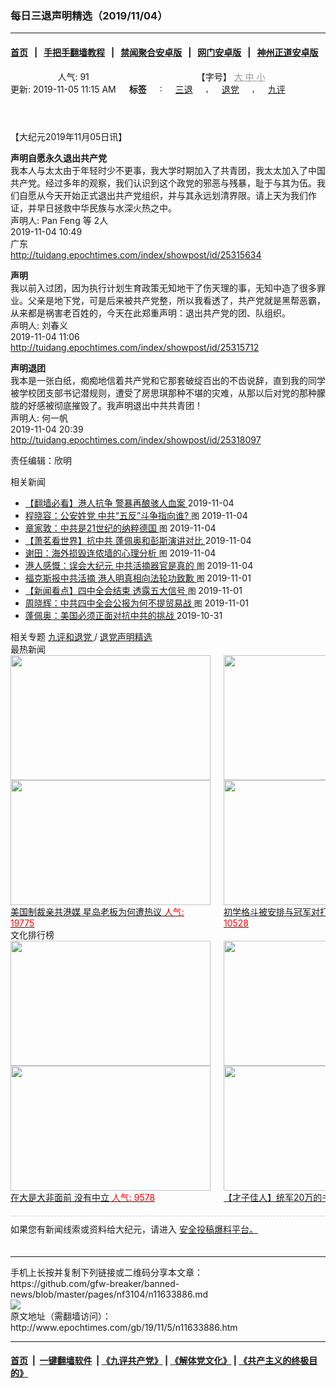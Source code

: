 ### 每日三退声明精选（2019/11/04）
------------------------

#### [首页](https://github.com/gfw-breaker/banned-news/blob/master/README.md) &nbsp;&nbsp;|&nbsp;&nbsp; [手把手翻墙教程](https://github.com/gfw-breaker/guides/wiki) &nbsp;&nbsp;|&nbsp;&nbsp; [禁闻聚合安卓版](https://github.com/gfw-breaker/bn-android) &nbsp;&nbsp;|&nbsp;&nbsp; [网门安卓版](https://github.com/oGate2/oGate) &nbsp;&nbsp;|&nbsp;&nbsp; [神州正道安卓版](https://github.com/SzzdOgate/update) 



<div class="column" id="artbody" itemprop="articleBody">
 <header role="heading">
  <div class="large-12 medium-12 small-12 columns articleBodyTopBar" id="topbar">
   <div class="large-9 medium-9 small-12 column" id="v2015_share">
    <a class="facebook-round icons" href="https://www.facebook.com/sharer/sharer.php?u=http://www.epochtimes.com/gb/19/11/5/n11633886.htm" target="_blank">
    </a>
    <a class="twitter-round icons" href="https://twitter.com/intent/tweet?text=%E6%AF%8F%E6%97%A5%E4%B8%89%E9%80%80%E8%81%B2%E6%98%8E%E7%B2%BE%E9%81%B8%EF%BC%882019%2F11%2F04%EF%BC%89&amp;via=dajiyuan&amp;url=http://www.epochtimes.com/gb/19/11/5/n11633886.htm" target="_blank">
    </a>
    <a class="email-round icons" displaytext="Email" href="mailto:?subject=%E6%AF%8F%E6%97%A5%E4%B8%89%E9%80%80%E8%81%B2%E6%98%8E%E7%B2%BE%E9%81%B8%EF%BC%882019%2F11%2F04%EF%BC%89&amp;body=%E6%AF%8F%E6%97%A5%E4%B8%89%E9%80%80%E8%81%B2%E6%98%8E%E7%B2%BE%E9%81%B8%EF%BC%882019%2F11%2F04%EF%BC%89%20http://www.epochtimes.com/gb/19/11/5/n11633886.htm" target="_top">
    </a>
    <span class="stButton">
     <span class="stLarge">
      <a class="djy-fonts icons" href="http://www.epochtimes.com/b5/19/11/5/n11633886.htm">
      </a>
     </span>
    </span>
    <span class="stButton">
     <span class="stLarge">
      <a class="story_function djy-print icons" href="#Print" onclick="window.print(); return false;" rel="nofollow" target="_blank">
      </a>
     </span>
    </span>
    <span class="stButton">
     <span class="pageview">
      人气: 91
     </span>
    </span>
   </div>
   <div class="large-3 medium-3 small-12 column">
    【字号】
    <a href="#" onclick="changeArticleFont('b');return false;" style="color: rgb(153, 153, 153);">
     大
    </a>
    <a href="#" onclick="changeArticleFont('m');return false;" style="color: rgb(153, 153, 153);">
     中
    </a>
    <a class="textLink" href="#" onclick="changeArticleFont('s');return false;" style="color: rgb(153, 153, 153);">
     小
    </a>
   </div>
   <div class="clear">
   </div>
  </div>
  <div class="mbottom10 large-12 medium-12 small-12 columns">
   <time datetime="2019-11-05T11:15:53+08:00">
    更新: 2019-11-05 11:15 AM
   </time>
   <span style="font-weight: bold;">
    标签
   </span>
   :
   <span style="display: none;">
    tags:
   </span>
   <a href="http://www.epochtimes.com/gb/tag/%E4%B8%89%E9%80%80.html" rel="tag">
    三退
   </a>
   ,
   <a href="http://www.epochtimes.com/gb/tag/%E9%80%80%E5%85%9A.html" rel="tag">
    退党
   </a>
   ,
   <a href="http://www.epochtimes.com/gb/tag/%E4%B9%9D%E8%AF%84.html" rel="tag">
    九评
   </a>
  </div>
 </header>
 <!-- article content begin -->
 <p>
  【大纪元2019年11月05日讯】
 </p>
 <p>
  <strong>
   声明自愿永久退出共产党
  </strong>
  <br/>
  我本人与太太由于年轻时少不更事，我大学时期加入了共青团，我太太加入了中国共产党。经过多年的观察，我们认识到这个政党的邪恶与残暴，耻于与其为伍。我们自愿从今天开始正式退出共产党组织，并与其永远划清界限。请上天为我们作证，并早日拯救中华民族与水深火热之中。
  <br/>
  声明人: Pan Feng 等 2人
  <br/>
  2019-11-04 10:49
  <br/>
  广东
  <br/>
  <a href="http://tuidang.epochtimes.com/index/showpost/id/25315634">
   http://tuidang.epochtimes.com/index/showpost/id/25315634
  </a>
 </p>
 <p>
  <strong>
   声明
  </strong>
  <br/>
  我以前入过团，因为执行计划生育政策无知地干了伤天理的事，无知中造了很多罪业。父亲是地下党，可是后来被共产党整，所以我看透了，共产党就是黑帮恶霸，从来都是祸害老百姓的，今天在此郑重声明：退出共产党的团、队组织。
  <br/>
  声明人: 刘春义
  <br/>
  2019-11-04 11:06
  <br/>
  <a href="http://tuidang.epochtimes.com/index/showpost/id/25315712">
   http://tuidang.epochtimes.com/index/showpost/id/25315712
  </a>
 </p>
 <p>
  <strong>
   声明退团
  </strong>
  <br/>
  我本是一张白纸，痴痴地信着共产党和它那套破绽百出的不齿说辞，直到我的同学被学校团支部书记潜规则，遭受了房思琪那种不堪的灾难，从那以后对党的那种朦胧的好感被彻底摧毁了。我声明退出中共共青团！
  <br/>
  声明人: 何一帆
  <br/>
  2019-11-04 20:39
  <br/>
  <a href="http://tuidang.epochtimes.com/index/showpost/id/25318097">
   http://tuidang.epochtimes.com/index/showpost/id/25318097
  </a>
 </p>
 <p>
  责任编辑：欣明
 </p>
 <!-- article content end -->
 <div id="below_article_ad">
  <div id="below_article_ad_inner">
  </div>
 </div>
 <aside role="complementary">
  <div class="large-12 medium-12 column" id="related">
   <div class="related-news">
    相关新闻
    <span class="triangle">
    </span>
   </div>
   <div class="related-list">
    <ul class="related-posts">
     <li>
      <span>
       <a href="http://www.epochtimes.com/gb/19/11/4/n11631252.htm">
       </a>
      </span>
      <span class="dot1 icons">
       <a href="http://www.epochtimes.com/gb/19/11/4/n11631252.htm">
       </a>
      </span>
      <span class="post-title">
       <a href="http://www.epochtimes.com/gb/19/11/4/n11631252.htm">
        【翻墙必看】港人抗争 警暴再酿骇人血案
       </a>
       <span class="post-date">
        2019-11-04
       </span>
      </span>
     </li>
     <li>
      <span>
       <a href="http://www.epochtimes.com/gb/19/11/4/n11631905.htm">
       </a>
      </span>
      <span class="dot2 icons">
       <a href="http://www.epochtimes.com/gb/19/11/4/n11631905.htm">
       </a>
      </span>
      <span class="post-title">
       <a href="http://www.epochtimes.com/gb/19/11/4/n11631905.htm">
        程晓容：公安姓党 中共“五反”斗争指向谁?
       </a>
       <font class="tu" style="font-size:13px;">
        图
       </font>
       <span class="post-date">
        2019-11-04
       </span>
      </span>
     </li>
     <li>
      <span>
       <a href="http://www.epochtimes.com/gb/19/11/4/n11631772.htm">
       </a>
      </span>
      <span class="dot3 icons">
       <a href="http://www.epochtimes.com/gb/19/11/4/n11631772.htm">
       </a>
      </span>
      <span class="post-title">
       <a href="http://www.epochtimes.com/gb/19/11/4/n11631772.htm">
        章家敦：中共是21世纪的纳粹德国
       </a>
       <font class="tu" style="font-size:13px;">
        图
       </font>
       <span class="post-date">
        2019-11-04
       </span>
      </span>
     </li>
     <li>
      <span>
       <a href="http://www.epochtimes.com/gb/19/11/3/n11631143.htm">
       </a>
      </span>
      <span class="dot4 icons">
       <a href="http://www.epochtimes.com/gb/19/11/3/n11631143.htm">
       </a>
      </span>
      <span class="post-title">
       <a href="http://www.epochtimes.com/gb/19/11/3/n11631143.htm">
        【萧茗看世界】抗中共 蓬佩奥和彭斯演讲对比
       </a>
       <span class="title_video">
       </span>
       <span class="post-date">
        2019-11-04
       </span>
      </span>
     </li>
     <li>
      <span>
       <a href="http://www.epochtimes.com/gb/19/11/2/n11629233.htm">
       </a>
      </span>
      <span class="dot5 icons">
       <a href="http://www.epochtimes.com/gb/19/11/2/n11629233.htm">
       </a>
      </span>
      <span class="post-title">
       <a href="http://www.epochtimes.com/gb/19/11/2/n11629233.htm">
        谢田：海外损毁连侬墙的心理分析
       </a>
       <font class="tu" style="font-size:13px;">
        图
       </font>
       <span class="post-date">
        2019-11-04
       </span>
      </span>
     </li>
     <li>
      <span>
       <a href="http://www.epochtimes.com/gb/19/11/2/n11629277.htm">
       </a>
      </span>
      <span class="dot6 icons">
       <a href="http://www.epochtimes.com/gb/19/11/2/n11629277.htm">
       </a>
      </span>
      <span class="post-title">
       <a href="http://www.epochtimes.com/gb/19/11/2/n11629277.htm">
        港人感慨：误会大纪元 中共活摘器官是真的
       </a>
       <font class="tu" style="font-size:13px;">
        图
       </font>
       <span class="post-date">
        2019-11-04
       </span>
      </span>
     </li>
     <li>
      <span>
       <a href="http://www.epochtimes.com/gb/19/10/31/n11625746.htm">
       </a>
      </span>
      <span class="dot0 icons">
       <a href="http://www.epochtimes.com/gb/19/10/31/n11625746.htm">
       </a>
      </span>
      <span class="post-title">
       <a href="http://www.epochtimes.com/gb/19/10/31/n11625746.htm">
        福克斯报中共活摘 港人明真相向法轮功致歉
       </a>
       <font class="tu" style="font-size:13px;">
        图
       </font>
       <span class="post-date">
        2019-11-01
       </span>
      </span>
     </li>
     <li>
      <span>
       <a href="http://www.epochtimes.com/gb/19/10/31/n11625266.htm">
       </a>
      </span>
      <span class="dot1 icons">
       <a href="http://www.epochtimes.com/gb/19/10/31/n11625266.htm">
       </a>
      </span>
      <span class="post-title">
       <a href="http://www.epochtimes.com/gb/19/10/31/n11625266.htm">
        【新闻看点】四中全会结束 透露五大信号
       </a>
       <font class="tu" style="font-size:13px;">
        图
       </font>
       <span class="post-date">
        2019-11-01
       </span>
      </span>
     </li>
     <li>
      <span>
       <a href="http://www.epochtimes.com/gb/19/10/31/n11625258.htm">
       </a>
      </span>
      <span class="dot2 icons">
       <a href="http://www.epochtimes.com/gb/19/10/31/n11625258.htm">
       </a>
      </span>
      <span class="post-title">
       <a href="http://www.epochtimes.com/gb/19/10/31/n11625258.htm">
        周晓辉：中共四中全会公报为何不提贸易战
       </a>
       <font class="tu" style="font-size:13px;">
        图
       </font>
       <span class="post-date">
        2019-11-01
       </span>
      </span>
     </li>
     <li>
      <span>
       <a href="http://www.epochtimes.com/gb/19/10/31/n11624518.htm">
       </a>
      </span>
      <span class="dot3 icons">
       <a href="http://www.epochtimes.com/gb/19/10/31/n11624518.htm">
       </a>
      </span>
      <span class="post-title">
       <a href="http://www.epochtimes.com/gb/19/10/31/n11624518.htm">
        蓬佩奥：美国必须正面对抗中共的挑战
       </a>
       <span class="title_video">
       </span>
       <span class="post-date">
        2019-10-31
       </span>
      </span>
     </li>
    </ul>
   </div>
  </div>
  <div class="mbottom10 mtop10 large-12 medium-12 small-12 left" id="relatedFocus">
   <span>
    相关专题
   </span>
   <a href="http://www.epochtimes.com/gb/nf3046.htm" rel="tag">
    九评和退党
   </a>
   /
   <a href="http://www.epochtimes.com/gb/nf3104.htm" rel="tag">
    退党声明精选
   </a>
  </div>
  <div class="article_bottom column" id="v2015_content_bottom">
   <div class="block-wrap">
    <div class="box_header boxTitle">
     最热新闻
    </div>
    <div class="border large-12 medium-12 small-12 columns">
     <div class="large-12 medium-12 small-12 columns">
      <div class="large-6 medium-6 small-6 left imagepost">
       <a href="http://www.epochtimes.com/gb/19/12/10/n11714459.htm" title="美国制裁亲共港媒 星岛老板为何遭热议">
        <img alt="" class="lazy attachment-djy_320_200 size-djy_320_200 wp-post-image" data-src="http://i.epochtimes.com/assets/uploads/2019/12/1912010333182188-320x200.jpg" height="200" src="/assets/themes/djy/images/white.png" width="320">
         <noscript>
          <img alt="" class="attachment-djy_320_200 size-djy_320_200 wp-post-image" height="200" src="http://i.epochtimes.com/assets/uploads/2019/12/1912010333182188-320x200.jpg" width="320"/>
         </noscript>
         <div>
          美国制裁亲共港媒 星岛老板为何遭热议
          <font color="red">
           人气: 19775
          </font>
         </div>
        </img>
       </a>
      </div>
      <div class="large-6 medium-6 small-6 left imagepost">
       <a href="http://www.epochtimes.com/gb/19/12/11/n11716774.htm" title="初学格斗被安排与冠军对打 大学生被踢命危">
        <img alt="" class="lazy attachment-djy_320_200 size-djy_320_200 wp-post-image" data-src="http://i.epochtimes.com/assets/uploads/2019/12/Untitled-2-320x200.gif" height="200" src="/assets/themes/djy/images/white.png" width="320">
         <noscript>
          <img alt="" class="attachment-djy_320_200 size-djy_320_200 wp-post-image" height="200" src="http://i.epochtimes.com/assets/uploads/2019/12/Untitled-2-320x200.gif" width="320"/>
         </noscript>
         <div>
          初学格斗被安排与冠军对打 大学生被踢命危
          <font color="red">
           人气: 10528
          </font>
         </div>
        </img>
       </a>
      </div>
     </div>
     <div class="large-12 medium-12 small-12 columns">
      <div class="large-6 medium-6 small-6 left imagepost">
       <a href="http://www.epochtimes.com/gb/19/12/9/n11711264.htm" title="中共态度反复 任正非家族形象快速崩溃">
        <img alt="" class="lazy attachment-djy_320_200 size-djy_320_200 wp-post-image" data-src="http://i.epochtimes.com/assets/uploads/2019/12/019-12-05.08-320x200.jpg" height="200" src="/assets/themes/djy/images/white.png" width="320">
         <noscript>
          <img alt="" class="attachment-djy_320_200 size-djy_320_200 wp-post-image" height="200" src="http://i.epochtimes.com/assets/uploads/2019/12/019-12-05.08-320x200.jpg" width="320"/>
         </noscript>
         <div>
          中共态度反复 任正非家族形象快速崩溃
          <font color="red">
           人气: 10142
          </font>
         </div>
        </img>
       </a>
      </div>
      <div class="large-6 medium-6 small-6 left imagepost">
       <a href="http://www.epochtimes.com/gb/19/12/11/n11716613.htm" title="美前官员：中共陷困境 川普不需要贸易协议">
        <img alt="" class="lazy attachment-djy_320_200 size-djy_320_200 wp-post-image" data-src="http://i.epochtimes.com/assets/uploads/2019/12/GettyImages-1180494134-1-320x200.jpg" height="200" src="/assets/themes/djy/images/white.png" width="320"/>
        <noscript>
         <img alt="" class="attachment-djy_320_200 size-djy_320_200 wp-post-image" height="200" src="http://i.epochtimes.com/assets/uploads/2019/12/GettyImages-1180494134-1-320x200.jpg" width="320"/>
        </noscript>
        <div>
         美前官员：中共陷困境 川普不需要贸易协议
         <font color="red">
          人气: 9526
         </font>
        </div>
       </a>
      </div>
     </div>
     <div class="large-12 medium-12 small-12 columns">
     </div>
    </div>
   </div>
   <div class="block-wrap">
    <div class="box_header boxTitle">
     文化排行榜
    </div>
    <div class="border large-12 medium-12 small-12 columns">
     <div class="large-12 medium-12 small-12 columns">
      <div class="large-6 medium-6 small-6 left imagepost">
       <a href="http://www.epochtimes.com/gb/19/11/26/n11682462.htm" title="在大是大非面前 没有中立">
        <span style="height: 200px">
         <img alt="" class="lazy attachment-djy_320_200 size-djy_320_200 wp-post-image" data-src="http://i.epochtimes.com/assets/uploads/2016/01/1601160748421695-320x200.jpg" height="200" src="/assets/themes/djy/images/white.png" width="320"/>
         <noscript>
          <img alt="" class="attachment-djy_320_200 size-djy_320_200 wp-post-image" height="200" src="http://i.epochtimes.com/assets/uploads/2016/01/1601160748421695-320x200.jpg" width="320"/>
         </noscript>
        </span>
        <div>
         在大是大非面前 没有中立
         <font color="red">
          人气: 9578
         </font>
        </div>
       </a>
      </div>
      <div class="large-6 medium-6 small-6 left imagepost">
       <a href="http://www.epochtimes.com/gb/19/12/1/n11693541.htm" title="【才子佳人】统军20万的书法家颜真卿">
        <span style="height: 200px">
         <img alt="" class="lazy attachment-djy_320_200 size-djy_320_200 wp-post-image" data-src="http://i.epochtimes.com/assets/uploads/2011/06/9d812b14f5e6443d96a110d902d1714c-320x200.jpg" height="200" src="/assets/themes/djy/images/white.png" width="320"/>
         <noscript>
          <img alt="" class="attachment-djy_320_200 size-djy_320_200 wp-post-image" height="200" src="http://i.epochtimes.com/assets/uploads/2011/06/9d812b14f5e6443d96a110d902d1714c-320x200.jpg" width="320"/>
         </noscript>
        </span>
        <div>
         【才子佳人】统军20万的书法家颜真卿
         <font color="red">
          人气: 3320
         </font>
        </div>
       </a>
      </div>
     </div>
     <div class="large-12 medium-12 small-12 columns">
      <div class="large-6 medium-6 small-6 left imagepost">
       <a href="http://www.epochtimes.com/gb/19/11/29/n11690587.htm" title="轮回中“我是谁”？前世为僧 今生为官">
        <span style="height: 200px">
         <img alt="" class="lazy attachment-djy_320_200 size-djy_320_200 wp-post-image" data-src="http://i.epochtimes.com/assets/uploads/2019/12/1901091505412483-320x200.jpg" height="200" src="/assets/themes/djy/images/white.png" width="320"/>
         <noscript>
          <img alt="" class="attachment-djy_320_200 size-djy_320_200 wp-post-image" height="200" src="http://i.epochtimes.com/assets/uploads/2019/12/1901091505412483-320x200.jpg" width="320"/>
         </noscript>
        </span>
        <div>
         轮回中“我是谁”？前世为僧 今生为官
         <font color="red">
          人气: 2696
         </font>
        </div>
       </a>
      </div>
      <div class="large-6 medium-6 small-6 left imagepost">
       <a href="http://www.epochtimes.com/gb/19/12/5/n11703454.htm" title="【三国英雄】之六：曹操如何绝地逢生">
        <span style="height: 200px">
         <img alt="" class="lazy attachment-djy_320_200 size-djy_320_200 wp-post-image" data-src="http://i.epochtimes.com/assets/uploads/2019/12/fcd477152def1d25eddbe2860078af63-320x200.jpg" height="200" src="/assets/themes/djy/images/white.png" width="320"/>
         <noscript>
          <img alt="" class="attachment-djy_320_200 size-djy_320_200 wp-post-image" height="200" src="http://i.epochtimes.com/assets/uploads/2019/12/fcd477152def1d25eddbe2860078af63-320x200.jpg" width="320"/>
         </noscript>
        </span>
        <div>
         【三国英雄】之六：曹操如何绝地逢生
         <font color="red">
          人气: 2173
         </font>
        </div>
       </a>
      </div>
     </div>
     <div class="large-12 medium-12 small-12 columns">
     </div>
    </div>
   </div>
   <div class="large-12 medium-12 small-12 column" style="margin: 20px 0; border-top: 1px dashed #ccc; padding-top: 10px;">
    <div id="baoliao_box">
     如果您有新闻线索或资料给大纪元，请进入
     <a class="tougaolink" href="https://tougao.epochtimes.com/tougao.php" target="_blank">
      安全投稿爆料平台。
     </a>
    </div>
   </div>
  </div>
 </aside>
</div>

<hr/>
手机上长按并复制下列链接或二维码分享本文章：<br/>
https://github.com/gfw-breaker/banned-news/blob/master/pages/nf3104/n11633886.md <br/>
<a href='https://github.com/gfw-breaker/banned-news/blob/master/pages/nf3104/n11633886.md'><img src='https://github.com/gfw-breaker/banned-news/blob/master/pages/nf3104/n11633886.md.png'/></a> <br/>
原文地址（需翻墙访问）：http://www.epochtimes.com/gb/19/11/5/n11633886.htm


------------------------
#### [首页](https://github.com/gfw-breaker/banned-news/blob/master/README.md) &nbsp;|&nbsp; [一键翻墙软件](https://github.com/gfw-breaker/nogfw/blob/master/README.md) &nbsp;| [《九评共产党》](https://github.com/gfw-breaker/9ping.md/blob/master/README.md#九评之一评共产党是什么) | [《解体党文化》](https://github.com/gfw-breaker/jtdwh.md/blob/master/README.md) | [《共产主义的终极目的》](https://github.com/gfw-breaker/gczydzjmd.md/blob/master/README.md)


<img src='http://gfw-breaker.win/banned-news/pages/nf3104/n11633886.md' width='0px' height='0px'/>